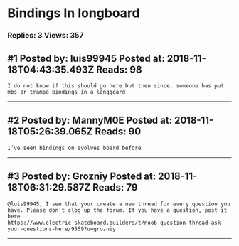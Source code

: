 # Bindings In longboard

### Replies: 3 Views: 357

## \#1 Posted by: luis99945 Posted at: 2018-11-18T04:43:35.493Z Reads: 98

```
I do not know if this should go here but then since, someone has put mbs or trampa bindings in a longgoard
```

---
## \#2 Posted by: MannyM0E Posted at: 2018-11-18T05:26:39.065Z Reads: 90

```
I’ve seen bindings on evolves board before
```

---
## \#3 Posted by: Grozniy Posted at: 2018-11-18T06:31:29.587Z Reads: 79

```
@luis99945, I see that your create a new thread for every question you have. Please don't clog up the forum. If you have a question, post it  here
https://www.electric-skateboard.builders/t/noob-question-thread-ask-your-questions-here/9559?u=grozniy
```

---
